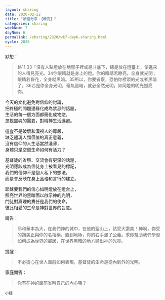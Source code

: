 ```yaml
---
layout: sharing
date: 2020-02-22
title: "讀經分享：【瞭亮】"
categories: sharing
weekNum: 7
dayNum: 6
permalink: /sharing/2020/wk7-day6-sharing.html
cycle: 2020
---  
```


默想：
>路11:33「沒有人點燈放在地窨子裡或是斗底下，總是放在燈臺上，使進來的人得見亮光。34你眼睛就是身上的燈。你的眼睛若瞭亮，全身就光明；眼睛若昏花，全身就黑暗。35所以，你要省察，恐怕你裡頭的光或者黑暗了。36若是你全身光明，毫無黑暗，就必全然光明，如同燈的明光照亮你。  
  
今天的文化避免對信仰的討論，  
把終極的問題邊緣化成為禁忌的話題，  
生活的每一個方面都簡化成物慾，  
忽視靈魂的需要，對精神生活逃避。  

這豈不是破壞和漠視人的尊嚴，  
缺乏體現人類價值的真正意義，  
沒有信仰的人生活當然淺薄，  
身體只是空殼生命如何有活力？  

基督徒的省察、交流會有更深的話題，  
光明應該成為信徒身上被看見的標記，  
我們的信仰不是個人私下的想法，  
而是會反映在身上品格和言行的建立。  

耶穌要我們的信心如明燈放在燈台上，  
照亮世界的黑暗面以啟示神的光明，  
門徒對真理的責任是我們的使命，  
彼此相愛的生命是神對世界的旨意。  

禱告：
>耶和華本為大，在我們神的城中，在他的聖山上，該受大讚美！神啊，你受的讚美正與你的名相稱，直到地極，你的右手滿了公義。求你幫助我們學習如何成為世界的鄰居，在世界黑暗的地方顯出神的光亮。  

提醒：
>不必擔心在世人面前如何表現，基督徒的生命是從內到外的光明。  

家庭問答：
>你有在神的面前省察自己的內心嗎？  

`小錢`  
